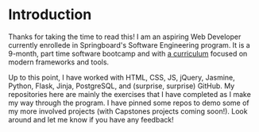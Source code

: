 # Introduction

Thanks for taking the time to read this! I am an aspiring Web Developer currently enrollede in Springboard's Software Engineering program. It is a 9-month, part time software bootcamp and with [a curriculum](https://bit.ly/3fO0A1U) focused on modern frameworks and tools.

Up to this point, I have worked with HTML, CSS, JS, jQuery, Jasmine, Python, Flask, Jinja, PostgreSQL, and (surprise, surprise) GitHub. My repositories here are mainly the exercises that I have completed as I make my way through the program. I have pinned some repos to demo some of my more involved projects (with Capstones projects coming soon!). Look around and let me know if you have any feedback!
